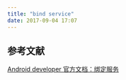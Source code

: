 ```yaml
---
title: "bind service"
date: 2017-09-04 17:07
---
```


## 参考文献
[Android developer 官方文档：绑定服务](https://developer.android.com/guide/components/bound-services.html?hl=zh-cn#Creating)